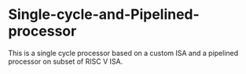 # Single-cycle-and-Pipelined-processor
This is a single cycle processor based on a custom ISA and a pipelined processor on subset of RISC V ISA.
